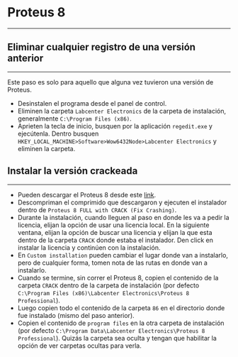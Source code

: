 # Proteus 8
---

## Eliminar cualquier registro de una versión anterior
---
Este paso es solo para aquello que alguna vez tuvieron una versión de Proteus.
- Desinstalen el programa desde el panel de control.
- Eliminen la carpeta `Labcenter Electronics` de la carpeta de instalación, generalmente `C:\Program Files (x86)`.
- Aprieten la tecla de inicio, busquen por la aplicación `regedit.exe` y ejecútenla. Dentro busquen `HKEY_LOCAL_MACHINE>Software>Wow6432Node>Labcenter Electronics` y eliminen la carpeta.
  
## Instalar la versión crackeada
---
- Pueden descargar el Proteus 8 desde este [link](https://mega.nz/file/9FhRlLRI#CtoAq_adKGnq6i6Aukr0ikpMIwNYmTSzUkVo4woNmSo).
- Descompriman el comprimido que descargaron y ejecuten el instalador dentro de `Proteus 8 FULL with CRACK (Fix Crashing)`.
- Durante la instalación, cuando lleguen al paso en donde les va a pedir la licencia, elijan la opción de usar una licencia local. En la siguiente ventana, elijan la opción de buscar una licencia y elijan la que esta dentro de la carpeta `CRACK` donde estaba el instalador. Den click en instalar la licencia y continúen con la instalación.
- En `Custom installation` pueden cambiar el lugar donde van a instalarlo, pero de cualquier forma, tomen nota de las rutas en donde van a instalarlo.
- Cuando se termine, sin correr el Proteus 8, copien el contenido de la carpeta `CRACK` dentro de la carpeta de instalación (por defecto `C:\Program Files (x86)\Labcenter Electronics\Proteus 8 Professional`).
- Luego copien todo el contenido de la carpeta `86` en el directorio donde fue instalado (mismo del paso anterior).
- Copien el contenido de `program files` en la otra carpeta de instalación (por defecto `C:\Program Data\Labcenter Electronics\Proteus 8 Professional`). Quizás la carpeta sea oculta y tengan que habilitar la opción de ver carpetas ocultas para verla.
